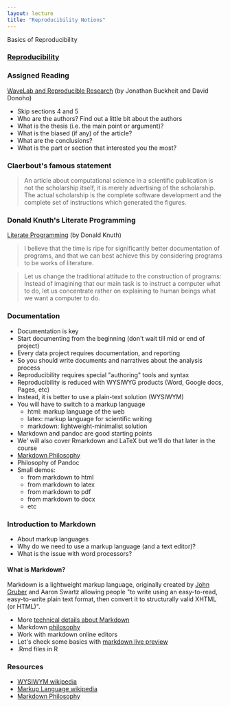 ```yaml
---
layout: lecture
title: "Reproducibility Notions"
---
```


<p class="message">
  Basics of Reproducibility
</p>


<h3>
	<a href="" target="_blank">
		<span class="fa fa-picture-o fa-lg main-list-item-icon"></span> 
	Reproducibility</a>
</h3>


### Assigned Reading

<a href="http://statweb.stanford.edu/~wavelab/Wavelab_850/wavelab.pdf" target="_blank"><i class="fa fa-newspaper-o" aria-hidden="true"></i> WaveLab and Reproducible Research</a> (by Jonathan Buckheit and David Donoho)

- Skip sections 4 and 5
- Who are the authors? Find out a little bit about the authors
- What is the thesis (i.e. the main point or argument)?
- What is the biased (if any) of the article?
- What are the conclusions?
- What is the part or section that interested you the most?


### Claerbout's famous statement

> An article about computational science in a scientific publication 
> is not the scholarship itself, it is merely advertising of the scholarship. 
> The actual scholarship is the complete software development and 
> the complete set of instructions which generated the figures.


### Donald Knuth's Literate Programming

<a href="http://www.literateprogramming.com/knuthweb.pdf" target="_blank">
Literate Programming</a> (by Donald Knuth)

> I believe that the time is ripe for significantly better documentation 
> of programs, and that we can best achieve this by considering programs
> to be works of literature.

> Let us change the traditional attitude to the construction of programs: 
> Instead of imagining that our main task is to instruct a computer what to do, 
> let us concentrate rather on explaining to human beings what we want a computer to do.


### Documentation

- Documentation is key
- Start documenting from the beginning (don't wait till mid or end of project)
- Every data project requires documentation, and reporting
- So you should write documents and narratives about the analysis process
- Reproducibility requires special "authoring" tools and syntax
- Reproducibility is reduced with WYSIWYG products (Word, Google docs, Pages, etc)
- Instead, it is better to use a plain-text solution (WYSIWYM)
- You will have to switch to a markup language
	+ html: markup language of the web
	+ latex: markup language for scientific writing
	+ markdown: lightweight-minimalist solution
- Markdown and pandoc are good starting points
- We' will also cover Rmarkdown and LaTeX but we'll do that later in the course
- [Markdown Philosophy](http://daringfireball.net/projects/markdown/syntax#philosophy)
- Philosophy of Pandoc
- Small demos:
	+ from markdown to html
	+ from markdown to latex
	+ from markdown to pdf
	+ from markdown to docx
	+ etc


### Introduction to Markdown

- About markup languages
- Why do we need to use a markup language (and a text editor)?
- What is the issue with word processors?


#### What is Markdown?

Markdown is a lightweight markup language, originally created by 
[John Gruber](http://daringfireball.net/) and Aaron Swartz allowing people 
"to write using an easy-to-read, easy-to-write plain text format, then convert 
it to structurally valid XHTML (or HTML)". 

- More [technical details about Markdown](http://daringfireball.net/projects/markdown/)
- Markdown [philosophy](https://daringfireball.net/projects/markdown/syntax#philosophy)
- Work with markdown online editors
- Let's check some basics with [markdown live preview](http://markdownlivepreview.com/) 
- .Rmd files in R


### Resources

- [WYSIWYM wikipedia](https://en.wikipedia.org/wiki/WYSIWYM)
- [Markup Language wikipedia](https://en.wikipedia.org/wiki/Markup_language)
- [Markdown Philosophy](http://daringfireball.net/projects/markdown/syntax#philosophy)

